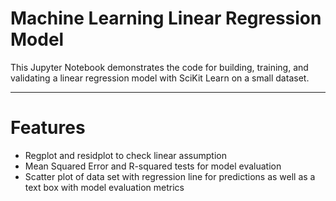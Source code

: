 # Machine Learning Linear Regression Model

This Jupyter Notebook demonstrates the code for building, training, and validating a linear regression model with SciKit Learn on a small dataset.
***

# Features

* Regplot and residplot to check linear assumption
* Mean Squared Error and R-squared tests for model evaluation
* Scatter plot of data set with regression line for predictions as well as a text box with model evaluation metrics
